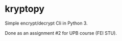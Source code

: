 # kryptopy

Simple encrypt/decrypt Cli in Python 3.

Done as an assignment #2 for UPB course (FEI STU).